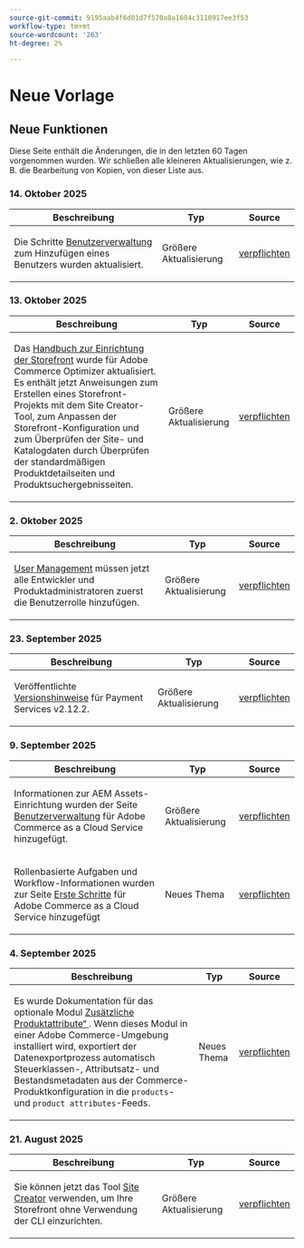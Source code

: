```yaml
---
source-git-commit: 9195aab4f6d01d7f570a8a1684c3110917ee3f53
workflow-type: tm+mt
source-wordcount: '263'
ht-degree: 2%

---
```

# Neue Vorlage

## Neue Funktionen

Diese Seite enthält die Änderungen, die in den letzten 60 Tagen vorgenommen wurden. Wir schließen alle kleineren Aktualisierungen, wie z. B. die Bearbeitung von Kopien, von dieser Liste aus.

### &#x200B;14. Oktober 2025

<table style="table-layout:auto;">
  <thead>
    <tr>
      <th>Beschreibung</th>
      <th>Typ</th>
      <th>Source</th>
    </tr>
  </thead>
  <tbody>
    <tr>
      <td><p>Die Schritte <a href="https://experienceleague.adobe.com/en/docs/commerce/cloud-service/user-management">Benutzerverwaltung</a> zum Hinzufügen eines Benutzers wurden aktualisiert.</p>
</td>
      <td>
        Größere Aktualisierung
      </td>
      <td><a href="https://github.com/AdobeDocs/commerce.en/commit/4088b88553cbdd328a55f3483b20ea073e6c78b2">verpflichten</a></td>
    </tr>
  </tbody>
</table>

### &#x200B;13. Oktober 2025

<table style="table-layout:auto;">
  <thead>
    <tr>
      <th>Beschreibung</th>
      <th>Typ</th>
      <th>Source</th>
    </tr>
  </thead>
  <tbody>
    <tr>
      <td><p>Das <a href="https://experienceleague.adobe.com/en/docs/commerce/optimizer/storefront">Handbuch zur Einrichtung der Storefront</a> wurde für Adobe Commerce Optimizer aktualisiert. Es enthält jetzt Anweisungen zum Erstellen eines Storefront-Projekts mit dem Site Creator-Tool, zum Anpassen der Storefront-Konfiguration und zum Überprüfen der Site- und Katalogdaten durch Überprüfen der standardmäßigen Produktdetailseiten und Produktsuchergebnisseiten.</p>
</td>
      <td>
        Größere Aktualisierung
      </td>
      <td><a href="https://github.com/AdobeDocs/commerce.en/commit/4c2d5fc7ad0febbeef2ff0b8ee3bdec5e9b5710c">verpflichten</a></td>
    </tr>
  </tbody>
</table>

### &#x200B;2. Oktober 2025

<table style="table-layout:auto;">
  <thead>
    <tr>
      <th>Beschreibung</th>
      <th>Typ</th>
      <th>Source</th>
    </tr>
  </thead>
  <tbody>
    <tr>
      <td><p><a href="https://experienceleague.adobe.com/en/docs/commerce/cloud-service/user-management">User Management</a> müssen jetzt alle Entwickler und Produktadministratoren zuerst die Benutzerrolle hinzufügen.</p>
</td>
      <td>
        Größere Aktualisierung
      </td>
      <td><a href="https://github.com/AdobeDocs/commerce.en/commit/e12b4c18cacd43d73ced180a62d7162a745ced56">verpflichten</a></td>
    </tr>
  </tbody>
</table>

### &#x200B;23. September 2025

<table style="table-layout:auto;">
  <thead>
    <tr>
      <th>Beschreibung</th>
      <th>Typ</th>
      <th>Source</th>
    </tr>
  </thead>
  <tbody>
    <tr>
      <td><p>Veröffentlichte <a href="https://experienceleague.adobe.com/en/docs/commerce/payment-services/release-notes">Versionshinweise</a> für Payment Services v2.12.2.</p>
</td>
      <td>
        Größere Aktualisierung
      </td>
      <td><a href="https://github.com/AdobeDocs/commerce.en/commit/1e5ee370bf91d33f35585d2d64b393fede721ce6">verpflichten</a></td>
    </tr>
  </tbody>
</table>

### &#x200B;9. September 2025

<table style="table-layout:auto;">
  <thead>
    <tr>
      <th>Beschreibung</th>
      <th>Typ</th>
      <th>Source</th>
    </tr>
  </thead>
  <tbody>
    <tr>
      <td><p>Informationen zur AEM Assets-Einrichtung wurden der Seite <a href="https://experienceleague.adobe.com/en/docs/commerce/cloud-service/user-management">Benutzerverwaltung</a> für Adobe Commerce as a Cloud Service hinzugefügt.</p>
</td>
      <td>
        Größere Aktualisierung
      </td>
      <td><a href="https://github.com/AdobeDocs/commerce.en/commit/acce1aad405e74b1171faddf7f0d6681bd0a048d">verpflichten</a></td>
    </tr>
    <tr>
      <td><p>Rollenbasierte Aufgaben und Workflow-Informationen wurden zur Seite <a href="https://experienceleague.adobe.com/en/docs/commerce/cloud-service/getting-started">Erste Schritte</a> für Adobe Commerce as a Cloud Service hinzugefügt</p>
</td>
      <td>
        Neues Thema
      </td>
      <td><a href="https://github.com/AdobeDocs/commerce.en/commit/f62434c55d21f65568af422bd278e6ed917b805b">verpflichten</a></td>
    </tr>
  </tbody>
</table>

### &#x200B;4. September 2025

<table style="table-layout:auto;">
  <thead>
    <tr>
      <th>Beschreibung</th>
      <th>Typ</th>
      <th>Source</th>
    </tr>
  </thead>
  <tbody>
    <tr>
      <td><p>Es wurde Dokumentation für das optionale Modul <a href="https://experienceleague.adobe.com/en/docs/commerce/saas-data-export/extensibility/add-tax-attribute-set-inventory-attributes">Zusätzliche Produktattribute“ </a>. Wenn dieses Modul in einer Adobe Commerce-Umgebung installiert wird, exportiert der Datenexportprozess automatisch Steuerklassen-, Attributsatz- und Bestandsmetadaten aus der Commerce-Produktkonfiguration in die <code class="language-plaintext highlighter-rouge">products</code>- und <code class="language-plaintext highlighter-rouge">product attributes</code>-Feeds.</p>
</td>
      <td>
        Neues Thema
      </td>
      <td><a href="https://github.com/AdobeDocs/commerce.en/commit/a77c6bd98622488214d89a077e1dfaa8338108fd">verpflichten</a></td>
    </tr>
  </tbody>
</table>

### &#x200B;21. August 2025

<table style="table-layout:auto;">
  <thead>
    <tr>
      <th>Beschreibung</th>
      <th>Typ</th>
      <th>Source</th>
    </tr>
  </thead>
  <tbody>
    <tr>
      <td><p>Sie können jetzt das Tool <a href="https://experienceleague.adobe.com/en/docs/commerce/cloud-service/storefront">Site Creator</a> verwenden, um Ihre Storefront ohne Verwendung der CLI einzurichten.</p>
</td>
      <td>
        Größere Aktualisierung
      </td>
      <td><a href="https://github.com/AdobeDocs/commerce.en/commit/bf3954af26fba0aa943261a0673166c0537e692e">verpflichten</a></td>
    </tr>
  </tbody>
</table>
